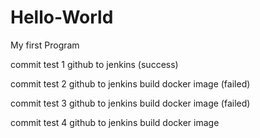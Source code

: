 # Hello-World
 My first Program

commit test 1 github to jenkins (success)

commit test 2 github to jenkins build docker image (failed)

commit test 3 github to jenkins build docker image (failed)

commit test 4 github to jenkins build docker image
